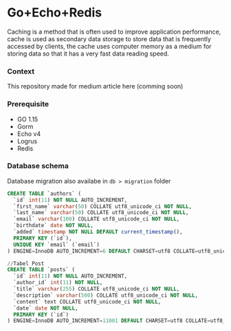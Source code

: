 # Go+Echo+Redis
Caching is a method that is often used to improve application performance, cache is used as secondary data storage to store data that is frequently accessed by clients, the cache uses computer memory as a medium for storing data so that it has a very fast data reading speed.

### Context 
This repository made for medium article here (comming soon)

### Prerequisite
* GO 1.15
* Gorm
* Echo v4
* Logrus
* Redis

### Database schema
Database migration also availabe in `db > migration` folder
``` sql 
CREATE TABLE `authors` (
  `id` int(11) NOT NULL AUTO_INCREMENT,
  `first_name` varchar(50) COLLATE utf8_unicode_ci NOT NULL,
  `last_name` varchar(50) COLLATE utf8_unicode_ci NOT NULL,
  `email` varchar(100) COLLATE utf8_unicode_ci NOT NULL,
  `birthdate` date NOT NULL,
  `added` timestamp NOT NULL DEFAULT current_timestamp(),
  PRIMARY KEY (`id`),
  UNIQUE KEY `email` (`email`)
) ENGINE=InnoDB AUTO_INCREMENT=6 DEFAULT CHARSET=utf8 COLLATE=utf8_unicode_ci;

//Tabel Post
CREATE TABLE `posts` (
  `id` int(11) NOT NULL AUTO_INCREMENT,
  `author_id` int(11) NOT NULL,
  `title` varchar(255) COLLATE utf8_unicode_ci NOT NULL,
  `description` varchar(500) COLLATE utf8_unicode_ci NOT NULL,
  `content` text COLLATE utf8_unicode_ci NOT NULL,
  `date` date NOT NULL,
  PRIMARY KEY (`id`)
) ENGINE=InnoDB AUTO_INCREMENT=11001 DEFAULT CHARSET=utf8 COLLATE=utf8_unicode_ci;
```